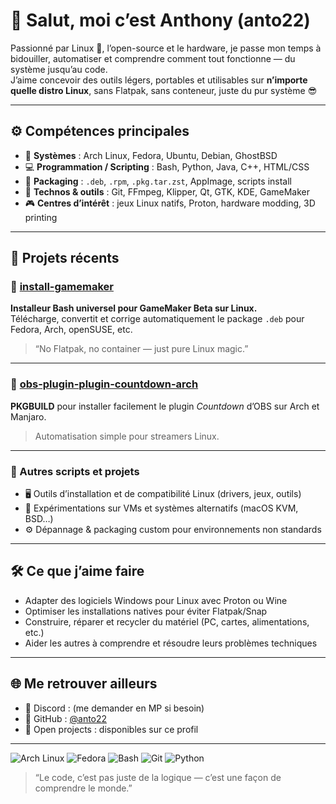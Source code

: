 # 👋 Salut, moi c’est Anthony (anto22)

Passionné par Linux 🐧, l’open-source et le hardware, je passe mon temps à bidouiller, automatiser et comprendre comment tout fonctionne — du système jusqu’au code.  
J’aime concevoir des outils légers, portables et utilisables sur **n’importe quelle distro Linux**, sans Flatpak, sans conteneur, juste du pur système 😎

---

## ⚙️ Compétences principales

- 🧠 **Systèmes** : Arch Linux, Fedora, Ubuntu, Debian, GhostBSD  
- 💻 **Programmation / Scripting** : Bash, Python, Java, C++, HTML/CSS  
- 🔩 **Packaging** : `.deb`, `.rpm`, `.pkg.tar.zst`, AppImage, scripts install  
- 🔌 **Technos & outils** : Git, FFmpeg, Klipper, Qt, GTK, KDE, GameMaker  
- 🎮 **Centres d’intérêt** : jeux Linux natifs, Proton, hardware modding, 3D printing  

---

## 🧩 Projets récents

### 🐧 [install-gamemaker](https://github.com/anto22/install-gamemaker)
**Installeur Bash universel pour GameMaker Beta sur Linux.**  
Télécharge, convertit et corrige automatiquement le package `.deb` pour Fedora, Arch, openSUSE, etc.  
> “No Flatpak, no container — just pure Linux magic.”

---

### 🎥 [obs-plugin-plugin-countdown-arch](https://github.com/anto22/obs-plugin-plugin-countdown-arch)
**PKGBUILD** pour installer facilement le plugin *Countdown* d’OBS sur Arch et Manjaro.  
> Automatisation simple pour streamers Linux.

---

### 🧰 Autres scripts et projets
- 🖥️ Outils d’installation et de compatibilité Linux (drivers, jeux, outils)
- 🧩 Expérimentations sur VMs et systèmes alternatifs (macOS KVM, BSD…)
- ⚙️ Dépannage & packaging custom pour environnements non standards  

---

## 🛠️ Ce que j’aime faire

- Adapter des logiciels Windows pour Linux avec Proton ou Wine  
- Optimiser les installations natives pour éviter Flatpak/Snap  
- Construire, réparer et recycler du matériel (PC, cartes, alimentations, etc.)  
- Aider les autres à comprendre et résoudre leurs problèmes techniques  

---

## 🌐 Me retrouver ailleurs

- 💬 Discord : (me demander en MP si besoin)
- 🧾 GitHub : [@anto22](https://github.com/anto22)
- 🔧 Open projects : disponibles sur ce profil

---
![Arch Linux](https://img.shields.io/badge/Arch_Linux-1793D1?logo=archlinux&logoColor=white)
![Fedora](https://img.shields.io/badge/Fedora-294172?logo=fedora&logoColor=white)
![Bash](https://img.shields.io/badge/Bash-121011?logo=gnu-bash&logoColor=white)
![Git](https://img.shields.io/badge/Git-F05032?logo=git&logoColor=white)
![Python](https://img.shields.io/badge/Python-3776AB?logo=python&logoColor=white)

> “Le code, c’est pas juste de la logique — c’est une façon de comprendre le monde.”
